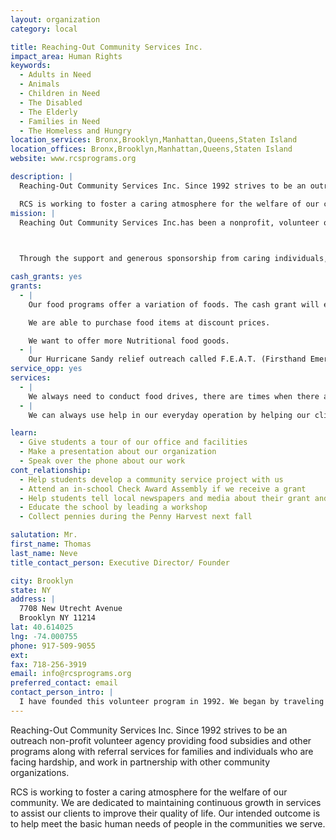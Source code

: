```yaml
---
layout: organization
category: local

title: Reaching-Out Community Services Inc.
impact_area: Human Rights
keywords: 
  - Adults in Need
  - Animals
  - Children in Need
  - The Disabled
  - The Elderly
  - Families in Need
  - The Homeless and Hungry
location_services: Bronx,Brooklyn,Manhattan,Queens,Staten Island
location_offices: Bronx,Brooklyn,Manhattan,Queens,Staten Island
website: www.rcsprograms.org

description: |
  Reaching-Out Community Services Inc. Since 1992 strives to be an outreach  non-profit volunteer agency providing food subsidies and other programs along with referral services for families and individuals who are facing hardship, and work in partnership with other community organizations. 

  RCS is working to foster a caring atmosphere for the welfare of our community. We are dedicated to maintaining continuous growth in services to assist our clients to improve their quality of life. Our intended outcome is to help meet the basic human needs of people in the communities we serve.
mission: |
  Reaching Out Community Services Inc.has been a nonprofit, volunteer organization dedicated to the distribution of food and other basic items to needy families and individuals in the Brooklyn area since 1992 .

  

  Through the support and generous sponsorship from caring individuals, we are able to provide vital services to the less fortunate people in the borough of Brooklyn.

cash_grants: yes
grants: 
  - |
    Our food programs offer a variation of foods. The cash grant will enable us to purchase food items we are not able to get from our food bank. Such as baby food, dietic foods, no salt foods, fresh fruit & vegatables.

    We are able to purchase food items at discount prices.

    We want to offer more Nutritional food goods.
  - |
    Our Hurricane Sandy relief outreach called F.E.A.T. (Firsthand Emergency Action Team)  had distrubute food and supplies through out the three months to various sites in Coney Island, Red Hook, Brighton Beach, Staten Island and Rockaway. RCS conducted a 12 hour 7 day operation for 8 weeks. We are ready to help again whenever the need is required. We had provided over 700,000 in supplies for the victims.
service_opp: yes
services: 
  - |
    We always need to conduct food drives, there are times when there are more needy people than food.  Students can always help when we are doing a special event or just help out in the food program, by assisting the people that come for food, stocking sheelves, help with mailing etc.
  - |
    We can always use help in our everyday operation by helping our clients choosing food items, helping the pantry supervisor with deliveries and stocking of food items. Help is needed in our fresh produce and fruit section.

learn: 
  - Give students a tour of our office and facilities
  - Make a presentation about our organization
  - Speak over the phone about our work
cont_relationship: 
  - Help students develop a community service project with us
  - Attend an in-school Check Award Assembly if we receive a grant
  - Help students tell local newspapers and media about their grant and/or project with us
  - Educate the school by leading a workshop
  - Collect pennies during the Penny Harvest next fall

salutation: Mr.
first_name: Thomas
last_name: Neve
title_contact_person: Executive Director/ Founder

city: Brooklyn
state: NY
address: |
  7708 New Utrecht Avenue  
  Brooklyn NY 11214
lat: 40.614025
lng: -74.000755
phone: 917-509-9055
ext: 
fax: 718-256-3919
email: info@rcsprograms.org
preferred_contact: email
contact_person_intro: |
  I have founded this volunteer program in 1992. We began by traveling around the Brooklyn & New York area feeding & clothing the Homeless with our out-reach van. When then opened our food pantry the year after to help the needy . Our staff inculding myself are all volunteers.  We started, I believe, the first super market style food pantry in brooklyn 10 years ago. Instead of just handing a bag of food item, our recipents are able to shop for food items that's best for their need and health.  We help to offer a better quality of life to those who are less fortunate.   We are soon opening another location to help more families in need.
---
```

Reaching-Out Community Services Inc. Since 1992 strives to be an outreach  non-profit volunteer agency providing food subsidies and other programs along with referral services for families and individuals who are facing hardship, and work in partnership with other community organizations. 

RCS is working to foster a caring atmosphere for the welfare of our community. We are dedicated to maintaining continuous growth in services to assist our clients to improve their quality of life. Our intended outcome is to help meet the basic human needs of people in the communities we serve.